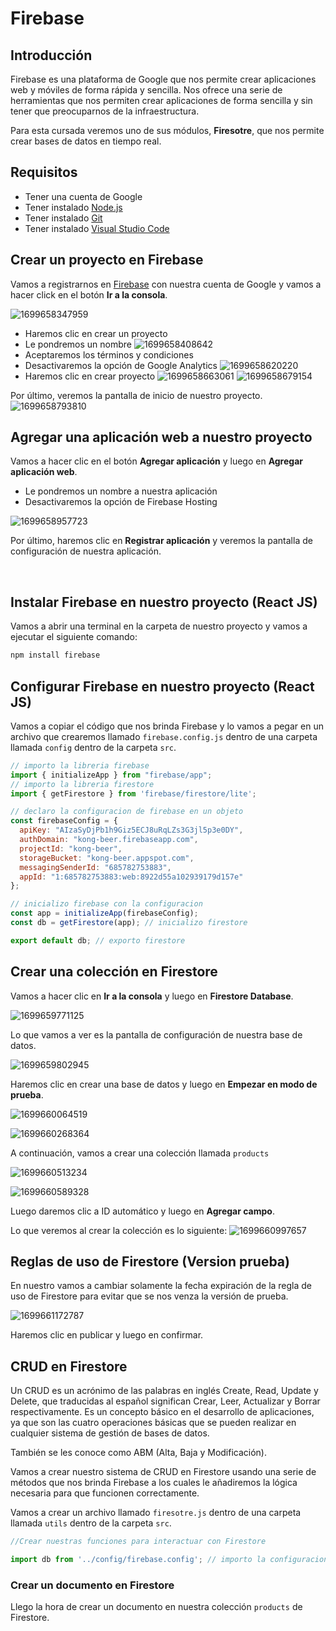 # Firebase

## Introducción

Firebase es una plataforma de Google que nos permite crear aplicaciones web y móviles de forma rápida y sencilla. Nos ofrece una serie de herramientas que nos permiten crear aplicaciones de forma sencilla y sin tener que preocuparnos de la infraestructura.

Para esta cursada veremos uno de sus módulos, **Firesotre**, que nos permite crear bases de datos en tiempo real.

## Requisitos

- Tener una cuenta de Google
- Tener instalado [Node.js](https://nodejs.org/es/)
- Tener instalado [Git](https://git-scm.com/downloads)
- Tener instalado [Visual Studio Code](https://code.visualstudio.com/download)

## Crear un proyecto en Firebase

Vamos a registrarnos en [Firebase](https://firebase.google.com/) con nuestra cuenta de Google y vamos a hacer click en el botón **Ir a la consola**.

![1699658347959](image/firebase/1699658347959.png)

- Haremos clic en crear un proyecto
- Le pondremos un nombre
  ![1699658408642](image/firebase/1699658408642.png)
- Aceptaremos los términos y condiciones
- Desactivaremos la opción de Google Analytics
  ![1699658620220](image/firebase/1699658620220.png)
- Haremos clic en crear proyecto
  ![1699658663061](image/firebase/1699658663061.png)
  ![1699658679154](image/firebase/1699658679154.png)

Por último, veremos la pantalla de inicio de nuestro proyecto.
![1699658793810](image/firebase/1699658793810.png)

## Agregar una aplicación web a nuestro proyecto

Vamos a hacer clic en el botón **Agregar aplicación** y luego en **Agregar aplicación web**.

- Le pondremos un nombre a nuestra aplicación
- Desactivaremos la opción de Firebase Hosting

![1699658957723](image/firebase/1699658957723.png)

Por último, haremos clic en **Registrar aplicación** y veremos la pantalla de configuración de nuestra aplicación.

<br>

## Instalar Firebase en nuestro proyecto (React JS)

Vamos a abrir una terminal en la carpeta de nuestro proyecto y vamos a ejecutar el siguiente comando:

```bash
npm install firebase
```

## Configurar Firebase en nuestro proyecto (React JS)

Vamos a copiar el código que nos brinda Firebase y lo vamos a pegar en un archivo que crearemos llamado `firebase.config.js` dentro de una carpeta llamada `config` dentro de la carpeta `src`.

```javascript
// importo la libreria firebase
import { initializeApp } from "firebase/app";
// importo la libreria firestore
import { getFirestore } from 'firebase/firestore/lite';

// declaro la configuracion de firebase en un objeto
const firebaseConfig = {
  apiKey: "AIzaSyDjPb1h9Giz5ECJ8uRqLZs3G3jl5p3e0DY",
  authDomain: "kong-beer.firebaseapp.com",
  projectId: "kong-beer",
  storageBucket: "kong-beer.appspot.com",
  messagingSenderId: "685782753883",
  appId: "1:685782753883:web:8922d55a102939179d157e"
};

// inicializo firebase con la configuracion
const app = initializeApp(firebaseConfig);
const db = getFirestore(app); // inicializo firestore

export default db; // exporto firestore
```

## Crear una colección en Firestore

Vamos a hacer clic en **Ir a la consola** y luego en **Firestore Database**.

![1699659771125](image/firebase/1699659771125.png)

Lo que vamos a ver es la pantalla de configuración de nuestra base de datos.

![1699659802945](image/firebase/1699659802945.png)

Haremos clic en crear una base de datos y luego en **Empezar en modo de prueba**.

![1699660064519](image/firebase/1699660064519.png)

![1699660268364](image/firebase/1699660268364.png)


A continuación, vamos a crear una colección llamada `products` 

![1699660513234](image/firebase/1699660513234.png)

![1699660589328](image/firebase/1699660589328.png)

Luego daremos clic a ID automático y luego en **Agregar campo**.

Lo que veremos al crear la colección es lo siguiente:
![1699660997657](image/firebase/1699660997657.png)


## Reglas de uso de Firestore (Version prueba)

En nuestro vamos a cambiar solamente la fecha expiración de la regla de uso de Firestore para evitar que se nos venza la versión de prueba.

![1699661172787](image/firebase/1699661172787.png)

Haremos clic en publicar y luego en confirmar.


## CRUD en Firestore

Un CRUD es un acrónimo de las palabras en inglés Create, Read, Update y Delete, que traducidas al español significan Crear, Leer, Actualizar y Borrar respectivamente. Es un concepto básico en el desarrollo de aplicaciones, ya que son las cuatro operaciones básicas que se pueden realizar en cualquier sistema de gestión de bases de datos.

También se les conoce como ABM (Alta, Baja y Modificación).

Vamos a crear nuestro sistema de CRUD en Firestore usando una serie de métodos que nos brinda Firebase a los cuales le añadiremos la lógica necesaria para que funcionen correctamente.


Vamos a crear un archivo llamado `firesotre.js` dentro de una carpeta llamada `utils` dentro de la carpeta `src`.

```javascript
//Crear nuestras funciones para interactuar con Firestore

import db from '../config/firebase.config'; // importo la configuracion de firestore

```

### Crear un documento en Firestore

Llego la hora de crear un documento en nuestra colección `products` de Firestore.

```javascript

```